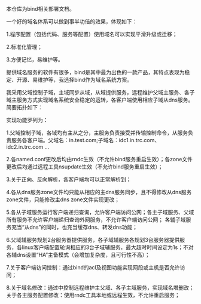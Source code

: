 本仓库为bind相关部署文档。

一个好的域名体系可以做到事半功倍的效果，体现如下：

 1.程序配置（包括代码、服务等配置）使用域名可以实现平滑升级或迁移；
 
 2.标准化管理；
 
 3.方便记忆，易维护等。

提供域名服务的软件有很多，bind是其中最为出色的一款产品，其特点表现为稳定、开源、易维护等，我选择bind作为域名系统方案。

我采用父域控制子域，主域同步从域，从域提供服务，远程维护父域主服务、各子域主服务方式实现域名系统安全稳定的运转，各客户端使用相应子域从dns服务。简要拓扑如下：

实现功能罗列为：

1.父域控制子域，各域均有主从之分，主服务负责接受并传输控制命令，从服务负责服务各客户端。父域名：in.test.com;子域名：idc1.in.trc.com、idc2.in.trc.com ...

2.各named.conf更改后均由rndc生效（不允许bind服务重启生效）；各zone文件更改后均通过远程工具nsupdate生效（不允许bind服务重启生效）；

3.关于正向、反向解析，各客户端均可以正常解析到；

4.各从dns服务zone文件均只能从相应的主dns服务同步，且不得修改从dns服务zone文件，只能修改主dns zone文件实现更改；

5.各从子域服务运行客户端递归查询，允许客户端访问公网；各主子域服务、父域所有服务不允许客户端递归查询外网服务，不允许客户端访问公网；
各辅子域服务充当“从dns”的同时，也充当缓存dns、转发dns功能；

6.父域辅服务规划2台服务器提供服务，各子域辅服务各规划3台服务器提供服务，各linux客户端配置轮询相应的3台子域辅服务，最大超时时间设定为1s；不对各辅dns设置“HA”主备模式（会增加复杂度，且可行性不高）；

7.关于客户端访问控制：通过bind的acl及视图功能实现网段或主机是否允许访问；

8.关于域名修改：通过中控制远程维护主父域、各子主域服务，实现域名增删改；关于各主服务配置修改：使用rndc工具本地或远程生效，不允许重启服务；

